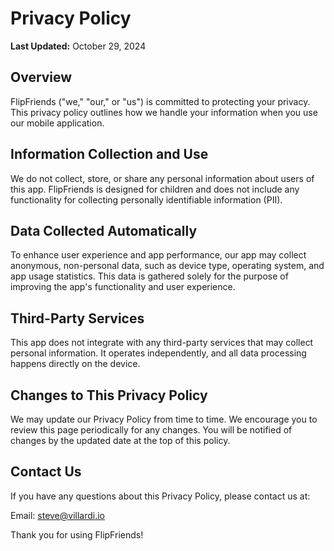 # Privacy Policy

**Last Updated:** October 29, 2024

## Overview

FlipFriends ("we," "our," or "us") is committed to protecting your privacy. This privacy policy outlines how we handle your information when you use our mobile application. 

## Information Collection and Use

We do not collect, store, or share any personal information about users of this app. FlipFriends is designed for children and does not include any functionality for collecting personally identifiable information (PII).

## Data Collected Automatically

To enhance user experience and app performance, our app may collect anonymous, non-personal data, such as device type, operating system, and app usage statistics. This data is gathered solely for the purpose of improving the app's functionality and user experience.

## Third-Party Services

This app does not integrate with any third-party services that may collect personal information. It operates independently, and all data processing happens directly on the device.

## Changes to This Privacy Policy

We may update our Privacy Policy from time to time. We encourage you to review this page periodically for any changes. You will be notified of changes by the updated date at the top of this policy.

## Contact Us

If you have any questions about this Privacy Policy, please contact us at:

Email: steve@villardi.io

Thank you for using FlipFriends!
